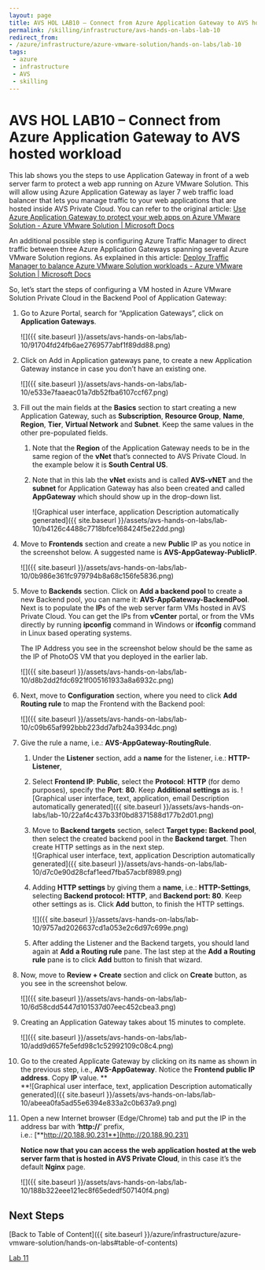 ```yaml
---
layout: page
title: AVS HOL LAB10 – Connect from Azure Application Gateway to AVS hosted workload
permalink: /skilling/infrastructure/avs-hands-on-labs-lab-10
redirect_from:
- /azure/infrastructure/azure-vmware-solution/hands-on-labs/lab-10
tags: 
 - azure
 - infrastructure
 - AVS
 - skilling
---
```


# AVS HOL LAB10 – Connect from Azure Application Gateway to AVS hosted workload

This lab shows you the steps to use Application Gateway in front of a web server
farm to protect a web app running on Azure VMware Solution. This will allow
using Azure Application Gateway as layer 7 web traffic load balancer that lets
you manage traffic to your web applications that are hosted inside AVS Private
Cloud. You can refer to the original article: [Use Azure Application Gateway to
protect your web apps on Azure VMware Solution - Azure VMware Solution \|
Microsoft
Docs](https://docs.microsoft.com/en-us/azure/azure-vmware/protect-azure-vmware-solution-with-application-gateway)

An additional possible step is configuring Azure Traffic Manager to direct
traffic between three Azure Application Gateways spanning several Azure VMware
Solution regions. As explained in this article: [Deploy Traffic Manager to
balance Azure VMware Solution workloads - Azure VMware Solution \| Microsoft
Docs](https://docs.microsoft.com/en-us/azure/azure-vmware/deploy-traffic-manager-balance-workloads)

So, let’s start the steps of configuring a VM hosted in Azure VMware Solution
Private Cloud in the Backend Pool of Application Gateway:

1. Go to Azure Portal, search for “Application Gateways”, click on
   **Application Gateways**.  

   ![]({{ site.baseurl }}/assets/avs-hands-on-labs/lab-10/91704fd24fb6ae2769577abf1f89dd88.png)

2. Click on Add in Application gateways pane, to create a new Application
   Gateway instance in case you don’t have an existing one.  

   ![]({{ site.baseurl }}/assets/avs-hands-on-labs/lab-10/e533e7faaeac01a7db52fba6107ccf67.png)

3. Fill out the main fields at the **Basics** section to start creating a new
   Application Gateway, such as **Subscription**, **Resource Group**, **Name**,
   **Region**, **Tier**, **Virtual Network** and **Subnet**. Keep the same
   values in the other pre-populated fields.

   1. Note that the **Region** of the Application Gateway needs to be in the
      same region of the **vNet** that’s connected to AVS Private Cloud. In
      the example below it is **South Central US**.

   2. Note that in this lab the **vNet** exists and is called **AVS-vNET** and
      the **subnet** for Application Gateway has also been created and called
      **AppGateway** which should show up in the drop-down list.

      ![Graphical user interface, application Description automatically
      generated]({{ site.baseurl }}/assets/avs-hands-on-labs/lab-10/b4126c4488c7718bfce168424f5e22dd.png)

4. Move to **Frontends** section and create a new **Public** IP as you notice
   in the screenshot below. A suggested name is **AVS-AppGateway-PublicIP**.  

   ![]({{ site.baseurl }}/assets/avs-hands-on-labs/lab-10/0b986e361fc979794b8a68c156fe5836.png)

5. Move to **Backends** section. Click on **Add a backend pool** to create a
   new Backend pool, you can name it: **AVS-AppGateway-BackendPool**. Next is
   to populate the **IP**s of the web server farm VMs hosted in AVS Private
   Cloud. You can get the IPs from **vCenter** portal, or from the VMs directly
   by running **ipconfig** command in Windows or **ifconfig** command in Linux
   based operating systems.  

   The IP Address you see in the screenshot below should be the same as the IP
   of PhotoOS VM that you deployed in the earlier lab.

   ![]({{ site.baseurl }}/assets/avs-hands-on-labs/lab-10/d8b2dd2fdc6921f005161933a8a6932c.png)

6. Next, move to **Configuration** section, where you need to click **Add
   Routing rule** to map the Frontend with the Backend pool:

   ![]({{ site.baseurl }}/assets/avs-hands-on-labs/lab-10/c09b65af992bbb223dd7afb24a3934dc.png)

7. Give the rule a name, i.e.: **AVS-AppGateway-RoutingRule**.

   1. Under the **Listener** section, add a **name** for the listener, i.e.:
      **HTTP-Listener**,

   2. Select **Frontend IP**: **Public**, select the **Protocol**: **HTTP**
      (for demo purposes), specify the **Port**: **80**. Keep **Additional
      settings** as is. ![Graphical user interface, text, application, email
      Description automatically
      generated]({{ site.baseurl }}/assets/avs-hands-on-labs/lab-10/22af4c437b33f0bd8371588d177b2d01.png)

   3. Move to **Backend targets** section, select **Target type: Backend
      pool**, then select the created backend pool in the **Backend target**.
      Then create HTTP settings as in the next step.  
      ![Graphical user interface, text, application Description automatically
      generated]({{ site.baseurl }}/assets/avs-hands-on-labs/lab-10/d7c0e90d28cfaf1eed7fba57acbf8989.png)

   4. Adding **HTTP settings** by giving them a **name**, i.e.:
      **HTTP-Settings**, selecting **Backend protocol: HTTP**, and **Backend
      port: 80**. Keep other settings as is. Click **Add** button, to finish
      the HTTP settings.  

      ![]({{ site.baseurl }}/assets/avs-hands-on-labs/lab-10/9757ad2026637cd1a053e2c6d97c699e.png)

   5. After adding the Listener and the Backend targets, you should land again
      at **Add** **a Routing rule** pane. The last step at the **Add** **a
      Routing rule** pane is to click **Add** button to finish that wizard.

8. Now, move to **Review + Create** section and click on **Create** button, as
   you see in the screenshot below.

   ![]({{ site.baseurl }}/assets/avs-hands-on-labs/lab-10/6d58cdd5447d101537d07eec452cbea3.png)

9. Creating an Application Gateway takes about 15 minutes to complete.

   ![]({{ site.baseurl }}/assets/avs-hands-on-labs/lab-10/add9d657fe5efd98c1c52992109c08c4.png)

10. Go to the created Applicate Gateway by clicking on its name as shown in the
    previous step, i.e., **AVS-AppGateway**. Notice the **Frontend public IP
    address**. Copy **IP** value. **  
    **![Graphical user interface, text, application Description automatically
    generated]({{ site.baseurl }}/assets/avs-hands-on-labs/lab-10/abeea0fa5ad55e6394e833a2c0b637a9.png)

11. Open a new Internet browser (Edge/Chrome) tab and put the IP in the address
    bar with ‘**http://**’ prefix,  
    i.e.: [**http://20.188.90.231**](http://20.188.90.231)

    **Notice now that you can access the web application hosted at the web
    server farm that is hosted in AVS Private Cloud**, in this case it’s the
    default **Nginx** page.

    ![]({{ site.baseurl }}/assets/avs-hands-on-labs/lab-10/188b322eee121ec8f65ededf507140f4.png)

## Next Steps

[Back to Table of Content]({{ site.baseurl }}/azure/infrastructure/azure-vmware-solution/hands-on-labs#table-of-contents)

[Lab 11](lab-11)
